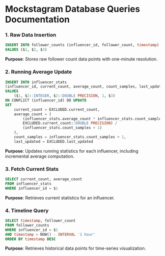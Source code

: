 # Mockstagram Database Queries Documentation

### 1. Raw Data Insertion
```sql
INSERT INTO follower_counts (influencer_id, follower_count, timestamp)
VALUES ($1, $2, $3)
```
**Purpose**: Stores raw follower count data points with one-minute resolution.

### 2. Running Average Update
```sql
INSERT INTO influencer_stats 
(influencer_id, current_count, average_count, count_samples, last_updated)
VALUES 
    ($1, $2::INTEGER, $2::DOUBLE PRECISION, 1, $3)
ON CONFLICT (influencer_id) DO UPDATE
SET 
    current_count = EXCLUDED.current_count,
    average_count = (
        (influencer_stats.average_count * influencer_stats.count_samples + 
        EXCLUDED.current_count::DOUBLE PRECISION) / 
        (influencer_stats.count_samples + 1)
    ),
    count_samples = influencer_stats.count_samples + 1,
    last_updated = EXCLUDED.last_updated
```
**Purpose**: Updates running statistics for each influencer, including incremental average computation.

### 3. Fetch Current Stats
```sql
SELECT current_count, average_count
FROM influencer_stats
WHERE influencer_id = $1
```
**Purpose**: Retrieves current statistics for an influencer.

### 4. Timeline Query
```sql
SELECT timestamp, follower_count
FROM follower_counts
WHERE influencer_id = $1
AND timestamp > NOW() - INTERVAL '1 hour'
ORDER BY timestamp DESC
```
**Purpose**: Retrieves historical data points for time-series visualization.

